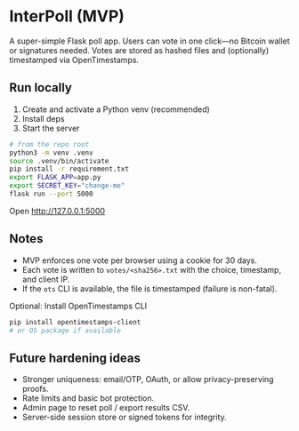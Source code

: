 # InterPoll (MVP)

A super-simple Flask poll app. Users can vote in one click—no Bitcoin wallet or signatures needed. Votes are stored as hashed files and (optionally) timestamped via OpenTimestamps.

## Run locally

1) Create and activate a Python venv (recommended)
2) Install deps
3) Start the server

```sh
# from the repo root
python3 -m venv .venv
source .venv/bin/activate
pip install -r requirement.txt
export FLASK_APP=app.py
export SECRET_KEY="change-me"
flask run --port 5000
```

Open http://127.0.0.1:5000

## Notes
- MVP enforces one vote per browser using a cookie for 30 days.
- Each vote is written to `votes/<sha256>.txt` with the choice, timestamp, and client IP.
- If the `ots` CLI is available, the file is timestamped (failure is non-fatal).

Optional: Install OpenTimestamps CLI
```sh
pip install opentimestamps-client
# or OS package if available
```

## Future hardening ideas
- Stronger uniqueness: email/OTP, OAuth, or allow privacy-preserving proofs.
- Rate limits and basic bot protection.
- Admin page to reset poll / export results CSV.
- Server-side session store or signed tokens for integrity.
